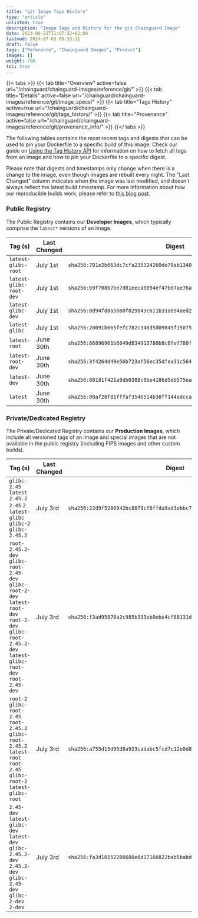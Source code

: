 ```yaml
---
title: "git Image Tags History"
type: "article"
unlisted: true
description: "Image Tags and History for the git Chainguard Image"
date: 2023-06-22T11:07:52+02:00
lastmod: 2024-07-03 00:33:11
draft: false
tags: ["Reference", "Chainguard Images", "Product"]
images: []
weight: 700
toc: true
---
```


{{< tabs >}}
{{< tab title="Overview" active=false url="/chainguard/chainguard-images/reference/git/" >}}
{{< tab title="Details" active=false url="/chainguard/chainguard-images/reference/git/image_specs/" >}}
{{< tab title="Tags History" active=true url="/chainguard/chainguard-images/reference/git/tags_history/" >}}
{{< tab title="Provenance" active=false url="/chainguard/chainguard-images/reference/git/provenance_info/" >}}
{{</ tabs >}}

The following tables contains the most recent tags and digests that can be used to pin your Dockerfile to a specific build of this image. Check our guide on [Using the Tag History API](/chainguard/chainguard-images/using-the-tag-history-api/) for information on how to fetch all tags from an image and how to pin your Dockerfile to a specific digest.

Please note that digests and timestamps only change when there is a change to the image, even though images are rebuilt every night. The "Last Changed" column indicates when the image was last modified, and doesn't always reflect the latest build timestamp. For more information about how our reproducible builds work, please refer to [this blog post](https://www.chainguard.dev/unchained/reproducing-chainguards-reproducible-image-builds).

### Public Registry
The Public Registry contains our **Developer Images**, which typically comprise the `latest*` versions of an image.

| Tag (s)                  | Last Changed | Digest                                                                    |
|--------------------------|--------------|---------------------------------------------------------------------------|
|  `latest-glibc-root`     | July 1st     | `sha256:701e2b663dc7cfa235324260de79ab134074938b934a3a889304a1ee03443e87` |
|  `latest-glibc-root-dev` | July 1st     | `sha256:b9f708b7be7d81eeca9094ef47bd7ae76a389bf3ad7934e930ada14e24f503c6` |
|  `latest-glibc-dev`      | July 1st     | `sha256:0d94fd8a5b80f829b43c611b31a094aed2322e4ac72be90b474d08684801f44f` |
|  `latest-glibc`          | July 1st     | `sha256:20091b065fefc782c346d5d09845f1507516e3a13e062f15b2baaa049c88d0bf` |
|  `latest-root`           | June 30th    | `sha256:86896961b6049d834913780b8c8fef780f0db67b60010ad06bf06f90207d58b7` |
|  `latest-root-dev`       | June 30th    | `sha256:3f4264d49e56b723af56ec35dfea31c56404a00756e9d03fc51afec9274eb70d` |
|  `latest-dev`            | June 30th    | `sha256:88181f421a9db0388c0be4186d5db575eabffbaa1b84a782db5aada93e5f328b` |
|  `latest`                | June 30th    | `sha256:08af28f81fffaf3546514b38ff144adcca17c49690169284788bbdb0ac644ea6` |


### Private/Dedicated Registry
The Private/Dedicated Registry contains our **Production Images**, which include all versioned tags of an image and special images that are not available in the public registry (including FIPS images and other custom builds).

| Tag (s)                                                                                                                                                    | Last Changed | Digest                                                                    |
|------------------------------------------------------------------------------------------------------------------------------------------------------------|--------------|---------------------------------------------------------------------------|
|  `glibc-2.45` `latest` `2.45.2` `2.45` `2` `latest-glibc` `glibc-2` `glibc-2.45.2`                                                                         | July 3rd     | `sha256:22d9f5286042bc8879cf6ffda9ad3ebbc7c05fae321008a2ca37e74b134ee293` |
|  `root-2.45.2-dev` `glibc-root-2.45-dev` `glibc-root-2-dev` `latest-root-dev` `root-2-dev` `glibc-root-2.45.2-dev` `latest-glibc-root-dev` `root-2.45-dev` | July 3rd     | `sha256:f3ad95870a2c985b333eb0ebe4cf88131dd476c42999fb2e189bed38f5bdfb11` |
|  `root-2` `glibc-root-2.45` `root-2.45.2` `glibc-root-2.45.2` `latest-root` `root-2.45` `glibc-root-2` `latest-glibc-root`                                 | July 3rd     | `sha256:a755d15d95d8a923cadabc5fcd7c12e0d8b987a067be0fbd1e2ed4e887fa70c4` |
|  `2.45-dev` `latest-glibc-dev` `latest-dev` `glibc-2.45.2-dev` `2.45.2-dev` `glibc-2.45-dev` `glibc-2-dev` `2-dev`                                         | July 3rd     | `sha256:fa3d10152206600e6d17166822bab5babd41782978f2183d2c1643c7c14b5e48` |

